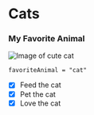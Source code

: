 # Cats
### My Favorite Animal
![Image of cute cat](https://images.pexels.com/photos/45201/kitty-cat-kitten-pet-45201.jpeg?cs=srgb&dl=pexels-pixabay-45201.jpg&fm=jpg)
```
favoriteAnimal = "cat"
```
- [x] Feed the cat
- [x] Pet the cat
- [x] Love the cat

